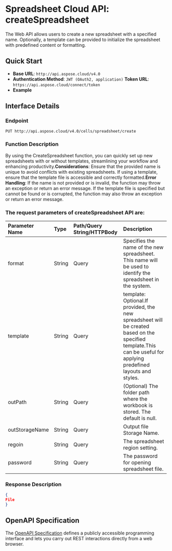 # **Spreadsheet Cloud API: createSpreadsheet**

The Web API allows users to create a new spreadsheet with a specified name. Optionally, a template can be provided to initialize the spreadsheet with predefined content or formatting. 


## **Quick Start**

- **Base URL**: `http://api.aspose.cloud/v4.0`
- **Authentication Method**: `JWT (OAuth2, application)`  **Token URL**: `https://api.aspose.cloud/connect/token`
- **Example** 

## **Interface Details**

### **Endpoint** 

```
PUT http://api.aspose.cloud/v4.0/cells/spreadsheet/create
```
### **Function Description**
By using the CreateSpreadsheet function, you can quickly set up new spreadsheets with or without templates, streamlining your workflow and enhancing productivity.**Considerations**: Ensure that the provided name is unique to avoid conflicts with existing spreadsheets. If using a template, ensure that the template file is accessible and correctly formatted.**Error Handling**: If the name is not provided or is invalid, the function may throw an exception or return an error message. If the template file is specified but cannot be found or is corrupted, the function may also throw an exception or return an error message.

### The request parameters of **createSpreadsheet** API are: 

| Parameter Name | Type | Path/Query String/HTTPBody | Description | 
| :- | :- | :- |:- | 
|format|String|Query|Specifies the name of the new spreadsheet. This name will be used to identify the spreadsheet in the system.|
|template|String|Query|template: Optional.If provided, the new spreadsheet will be created based on the specified template.This can be useful for applying predefined layouts and styles.|
|outPath|String|Query|(Optional) The folder path where the workbook is stored. The default is null.|
|outStorageName|String|Query|Output file Storage Name.|
|regoin|String|Query|The spreadsheet region setting.|
|password|String|Query|The password for opening spreadsheet file.|

### **Response Description**
```json
{
File
}
```


## OpenAPI Specification

The [OpenAPI Specification](https://reference.aspose.cloud/cells/#/ManagementController/CreateSpreadsheet) defines a publicly accessible programming interface and lets you carry out REST interactions directly from a web browser.
